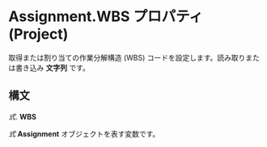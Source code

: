 
# Assignment.WBS プロパティ (Project)

取得または割り当ての作業分解構造 (WBS) コードを設定します。読み取りまたは書き込み **文字列** です。


## 構文

 _式_. **WBS**

 _式_ **Assignment** オブジェクトを表す変数です。

